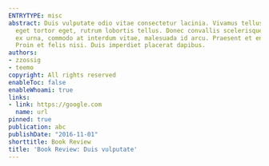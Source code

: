 ```yaml
---
ENTRYTYPE: misc
abstract: Duis vulputate odio vitae consectetur lacinia. Vivamus tellus nisi, hendrerit
  eget tortor eget, rutrum lobortis tellus. Donec convallis scelerisque egestas. Vestibulum
  ex urna, commodo at interdum vitae, malesuada id arcu. Praesent et enim libero.
  Proin et felis nisi. Duis imperdiet placerat dapibus.
authors:
- zzossig
- teemo
copyright: All rights reserved
enableToc: false
enableWhoami: true
links:
- link: https://google.com
  name: url
pinned: true
publication: abc
publishDate: "2016-11-01"
shorttitle: Book Review
title: 'Book Review: Duis vulputate'
---
```

